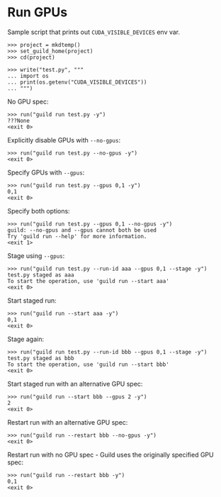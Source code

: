 # Run GPUs

Sample script that prints out `CUDA_VISIBLE_DEVICES` env var.

    >>> project = mkdtemp()
    >>> set_guild_home(project)
    >>> cd(project)

    >>> write("test.py", """
    ... import os
    ... print(os.getenv("CUDA_VISIBLE_DEVICES"))
    ... """)

No GPU spec:

    >>> run("guild run test.py -y")
    ???None
    <exit 0>

Explicitly disable GPUs with `--no-gpus`:

    >>> run("guild run test.py --no-gpus -y")
    <exit 0>

Specify GPUs with `--gpus`:

    >>> run("guild run test.py --gpus 0,1 -y")
    0,1
    <exit 0>

Specify both options:

    >>> run("guild run test.py --gpus 0,1 --no-gpus -y")
    guild: --no-gpus and --gpus cannot both be used
    Try 'guild run --help' for more information.
    <exit 1>

Stage using `--gpus`:

    >>> run("guild run test.py --run-id aaa --gpus 0,1 --stage -y")
    test.py staged as aaa
    To start the operation, use 'guild run --start aaa'
    <exit 0>

Start staged run:

    >>> run("guild run --start aaa -y")
    0,1
    <exit 0>

Stage again:

    >>> run("guild run test.py --run-id bbb --gpus 0,1 --stage -y")
    test.py staged as bbb
    To start the operation, use 'guild run --start bbb'
    <exit 0>

Start staged run with an alternative GPU spec:

    >>> run("guild run --start bbb --gpus 2 -y")
    2
    <exit 0>

Restart run with an alternative GPU spec:

    >>> run("guild run --restart bbb --no-gpus -y")
    <exit 0>

Restart run with no GPU spec - Guild uses the originally specified GPU
spec:

    >>> run("guild run --restart bbb -y")
    0,1
    <exit 0>
